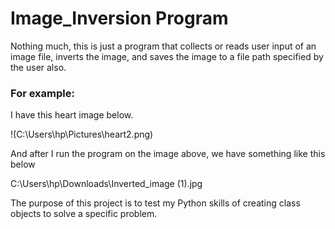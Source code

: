 # Image_Inversion Program

Nothing much, this is just a program that collects or reads user input of an image file, inverts the image, and saves the image to a file path specified by the user also. 
### For example: 
I have this heart image below.

!(C:\Users\hp\Pictures\heart2.png)

And after I run the program on the image above, we have something like this below

C:\Users\hp\Downloads\Inverted_image (1).jpg

The purpose of this project is to test my Python skills of creating class objects to solve a specific problem.

